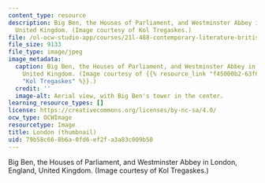 ```yaml
---
content_type: resource
description: Big Ben, the Houses of Parliament, and Westminster Abbey in London, England,
  United Kingdom. (Image courtesy of Kol Tregaskes.)
file: /ol-ocw-studio-app/courses/21l-488-contemporary-literature-british-novels-now-spring-2007/79b58c668b6a0fd6ef2fa3a83c009b50_21l-488s07-th.jpg
file_size: 9133
file_type: image/jpeg
image_metadata:
  caption: Big Ben, the Houses of Parliament, and Westminster Abbey in London, England,
    United Kingdom. (Image courtesy of {{% resource_link "f45000b2-63f6-49b0-8ccd-fdd2e74f81de"
    "Kol Tregaskes" %}}.)
  credit: ''
  image-alt: Aerial view, with Big Ben's tower in the center.
learning_resource_types: []
license: https://creativecommons.org/licenses/by-nc-sa/4.0/
ocw_type: OCWImage
resourcetype: Image
title: London (thumbnail)
uid: 79b58c66-8b6a-0fd6-ef2f-a3a83c009b50
---
```

Big Ben, the Houses of Parliament, and Westminster Abbey in London, England, United Kingdom. (Image courtesy of Kol Tregaskes.)
